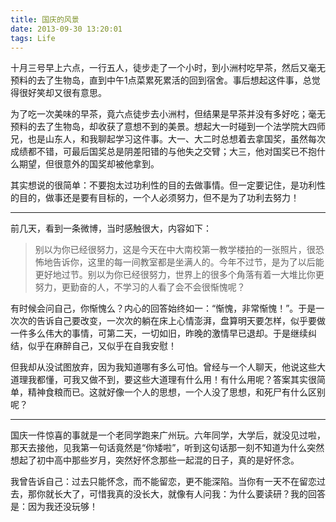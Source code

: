 ```yaml
---
title: 国庆的风景
date: 2013-09-30 13:20:01
tags: Life
---
```

 
十月三号早上六点，一行五人，徒步走了一个小时，到小洲村吃早茶，然后又毫无预料的去了生物岛，直到中午1点菜累死累活的回到宿舍。事后想起这件事，总觉得很好笑却又很有意思。

为了吃一次美味的早茶，竟六点徒步去小洲村，但结果是早茶并没有多好吃；毫无预料的去了生物岛，却收获了意想不到的美景。想起大一时碰到一个法学院大四师兄，也是山东人，和我聊起学习这件事。大一、大二时总想着去拿国奖，虽然每次成绩都不错，可最后国奖总是阴差阳错的与他失之交臂；大三，他对国奖已不抱什么期望，但很意外的国奖却被他拿到。

其实想说的很简单：不要抱太过功利性的目的去做事情。但一定要记住，是功利性的目的，做事还是要有目标的，一个人必须努力，但不是为了功利去努力！


<!-- more -->

---

前几天，看到一条微博，当时感触很大，内容如下：

> 别以为你已经很努力，这是今天在中大南校第一教学楼拍的一张照片，很恐怖地告诉你，这里的每一间教室都是坐满人的。今年不过节，是为了以后能更好地过节。别以为你已经很努力，世界上的很多个角落有着一大堆比你更努力，更勤奋的人，不学习的人看了会不会很惭愧呢？

有时候会问自己，你惭愧么？内心的回答始终如一：“惭愧，非常惭愧！”。于是一次次的告诉自己要改变，一次次的躺在床上心情澎湃，盘算明天要怎样，似乎要做一件多么伟大的事情，可第二天，一切如旧，昨晚的激情早已退却。于是继续纠结，似乎在麻醉自己，又似乎在自我安慰！

但我却从没试图放弃，因为我知道哪有多么可怕。曾经与一个人聊天，他说这些大道理我都懂，可我又做不到，要这些大道理有什么用！有什么用呢？答案其实很简单，精神食粮而已。这就好像一个人的思想，一个人没了思想，和死尸有什么区别呢？


---

国庆一件惊喜的事就是一个老同学跑来广州玩。六年同学，大学后，就没见过啦，那天去接他，见我第一句话竟然是“你矮啦”，听到这句话那一刻不知道为什么突然想起了初中高中那些岁月，突然好怀念那些一起混的日子，真的是好怀念。

我曾告诉自己：过去只能怀念，而不能留恋，更不能深陷。当你有一天不在留恋过去，那你就长大了，可惜我真的没长大，就像有人问我：为什么要读研？我的回答是：因为我还没玩够！